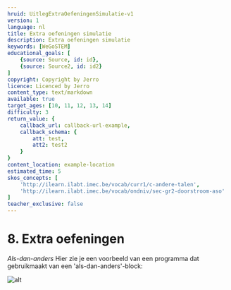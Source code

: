 ```yaml
---
hruid: UitlegExtraOefeningenSimulatie-v1
version: 1
language: nl
title: Extra oefeningen simulatie
description: Extra oefeningen simulatie
keywords: [WeGoSTEM]
educational_goals: [
    {source: Source, id: id}, 
    {source: Source2, id: id2}
]
copyright: Copyright by Jerro
licence: Licenced by Jerro
content_type: text/markdown
available: true
target_ages: [10, 11, 12, 13, 14]
difficulty: 3
return_value: {
    callback_url: callback-url-example,
    callback_schema: {
        att: test,
        att2: test2
    }
}
content_location: example-location
estimated_time: 5
skos_concepts: [
    'http://ilearn.ilabt.imec.be/vocab/curr1/c-andere-talen', 
    'http://ilearn.ilabt.imec.be/vocab/ondniv/sec-gr2-doorstroom-aso'
]
teacher_exclusive: false
---
```


# 8. Extra oefeningen

*Als-dan-anders* Hier zie je een voorbeeld van een programma dat gebruikmaakt van een 'als-dan-anders'-block:

![alt](https://scholen.dwengo.org/static/alsdananderscode.png "Afb. extra oefeningen")